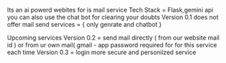 Its an ai powerd webites for is mail service
Tech Stack = Flask,gemini api
you can also use the chat bot for clearing your doubts
Version 0.1 does not offer mail send services = { only genrate and chatbot }

Upcoming services
Version 0.2  = send mail directly ( from our website mail id ) or from ur own mail( gmail - app password required for for this service each time
Version 0.3  = login more secure and personilzed service
